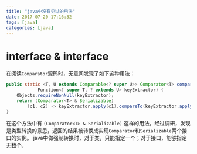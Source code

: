 ```yaml
---
title: "java中没有见过的用法"
date: 2017-07-20 17:16:32
tags: [java]
categories: [java]
---
```


# interface & interface
在阅读`Comparator`源码时，无意间发现了如下这种用法：
```java
public static <T, U extends Comparable<? super U>> Comparator<T> comparing(
            Function<? super T, ? extends U> keyExtractor) {
    Objects.requireNonNull(keyExtractor);
    return (Comparator<T> & Serializable)
        (c1, c2) -> keyExtractor.apply(c1).compareTo(keyExtractor.apply(c2));
}
```
<!-- more -->
在这个方法中有 `(Comparator<T> & Serializable)` 这样的用法。经过调研，发现是类型转换的意思，返回的结果被转换成实现`Comparator`和`Serializable`两个接口的实例。
java中做强制转换时，对于类，只能指定一个；对于接口，能够指定无数个。
